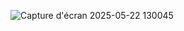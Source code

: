 ![Capture d'écran 2025-05-22 130045](https://github.com/user-attachments/assets/e7990324-60d2-43bf-8710-93f3d066d66d)

